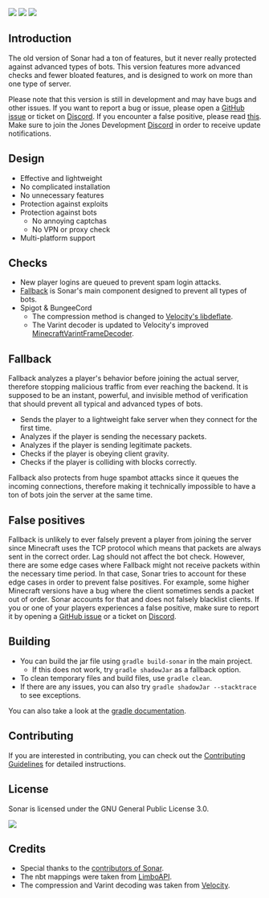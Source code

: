 ![](https://img.shields.io/github/v/release/jonesdevelopment/sonar) ![](https://img.shields.io/github/issues/jonesdevelopment/sonar) ![](https://img.shields.io/github/downloads/jonesdevelopment/sonar/total)

## Introduction

The old version of Sonar had a ton of features, but it never really protected against advanced types of bots.
This version features more advanced checks and fewer bloated features, and is designed to work on more than one type of
server.

Please note that this version is still in development and may have bugs and other issues.
If you want to report a bug or issue, please open
a [GitHub issue](https://github.com/jonesdevelopment/sonar/issues) or ticket
on [Discord](https://jonesdev.xyz/discord/).
If you encounter a false positive, please
read [this](https://github.com/jonesdevelopment/sonar/tree/main#false-positives).
Make sure to join the Jones Development [Discord](https://jonesdev.xyz/discord/) in order to receive update
notifications.

## Design

* Effective and lightweight
* No complicated installation
* No unnecessary features
* Protection against exploits
* Protection against bots
  * No annoying captchas
  * No VPN or proxy check
* Multi-platform support

## Checks

- New player logins are queued to prevent spam login attacks.
- [Fallback](https://github.com/jonesdevelopment/sonar#fallback) is Sonar's main component designed to prevent
  all types of bots.
- Spigot & BungeeCord
  - The compression method is changed
    to [Velocity's libdeflate](https://github.com/PaperMC/Velocity/tree/dev/3.0.0/native).
  - The Varint decoder is updated to Velocity's
    improved [MinecraftVarintFrameDecoder](https://github.com/PaperMC/Velocity/blob/dev/3.0.0/proxy/src/main/java/com/velocitypowered/proxy/protocol/netty/MinecraftVarintFrameDecoder.java).

## Fallback

Fallback analyzes a player's behavior before joining the actual server, therefore stopping malicious traffic from ever
reaching the backend.
It is supposed to be an instant, powerful, and invisible method of verification that should prevent all typical and
advanced types of bots.

* Sends the player to a lightweight fake server when they connect for the first time.
* Analyzes if the player is sending the necessary packets.
* Analyzes if the player is sending legitimate packets.
* Checks if the player is obeying client gravity.
* Checks if the player is colliding with blocks correctly.

Fallback also protects from huge spambot attacks since it queues the incoming connections, therefore making it
technically impossible to have a ton of bots join the server at the same time.

## False positives

Fallback is unlikely to ever falsely prevent a player from joining the server since Minecraft uses the TCP protocol
which means that packets are always sent in the correct order. Lag should not affect the bot check.
However, there are some edge cases where Fallback might not receive packets within the necessary time period. In that
case, Sonar tries to account for these edge cases in order to prevent false positives. For example, some higher
Minecraft versions have a bug where the client sometimes sends a packet out of order. Sonar accounts for that and does
not falsely blacklist clients.
If you or one of your players experiences a false positive, make sure to report it by opening
a [GitHub issue](https://github.com/jonesdevelopment/sonar/issues) or a ticket
on [Discord](https://jonesdev.xyz/discord/).

## Building

- You can build the jar file using `gradle build-sonar` in the main project.
  - If this does not work, try `gradle shadowJar` as a fallback option.
- To clean temporary files and build files, use `gradle clean`.
- If there are any issues, you can also try `gradle shadowJar --stacktrace` to see exceptions.

You can also take a look at the [gradle documentation](https://docs.gradle.org/current/userguide/userguide.html).

## Contributing

If you are interested in contributing, you can check out
the [Contributing Guidelines](https://github.com/jonesdevelopment/sonar/blob/main/CONTRIBUTING.md) for detailed
instructions.

## License

Sonar is licensed under the GNU General Public License 3.0.

[![](https://img.shields.io/badge/License-GPLv3-blue.svg)](https://www.gnu.org/licenses/gpl-3.0)

## Credits

- Special thanks to the [contributors of Sonar](https://github.com/jonesdevelopment/sonar/graphs/contributors).
- The nbt mappings were taken from [LimboAPI](https://github.com/Elytrium/LimboAPI).
- The compression and Varint decoding was taken from [Velocity](https://github.com/PaperMC/Velocity).
